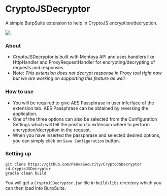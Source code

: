 # CryptoJSDecryptor
A simple BurpSuite extension to help in CryptoJS encryption/decryption.

<img src="https://i.postimg.cc/Gt6ktD9Y/cryptojsdecryptor.png">

### About
- CryptoJSDecryptor is built with Montoya API and uses handlers like HttpHandler and ProxyRequestHandler for encrypting/decrypting of requests and responses.
- Note: *This extension does not decrypt response in Proxy tool right now but we are working on supporting this feature as well.*

### How to use
- You will be required to give AES Passphrase in user inferface of the extension tab. AES Passphrase can be obtained by reversing the application.
- One of the three options can also be selected from the Configuration Settings which will tell the position to extension where to perform encryption/decryption in the request.
- When you have inserted the passphrase and selected desired options, you can simply click on `Save Configuration` button.

### Setting up
```
git clone https://github.com/PenvaSecurity/CryptoJSDecryptor
cd CryptoJSDecryptor
gradle clean build
```
You will get a `CryptoJSDecryptor.jar` file in `build\libs` directory which you can then load into BurpSuite.
